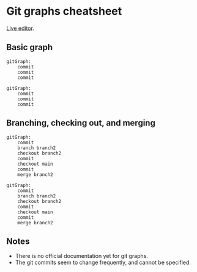 # Git graphs cheatsheet

[Live editor](https://mermaid-js.github.io/mermaid-live-editor/edit#pako:eNplj7EOwjAMRH-l8twBBpbMIHZYvZjEtBHEqVJHCFX9d0JLURFebN09WXcD2OgYDDRej4m61qDETn2UHmVAqcogSGHOHVkvDYKptrtNvbZO5HzuJ2eDMqKwOBQbQ_CKckkktq2EH_NVnJbtLWb90T70dy9MoF45_QOBU8PrD1BD0QJ5V-pM0RG05cDvYAiOr5TvilASFjR3jpQPzmtMYK5077kGyhrPT7FgNGVeoL2nJlGYxfEF4jtu2A).

## Basic graph

```mermaid
gitGraph:
    commit
    commit
    commit
```

```
gitGraph:
    commit
    commit
    commit
```

## Branching, checking out, and merging

```mermaid
gitGraph:
    commit
    branch branch2
    checkout branch2
    commit
    checkout main
    commit
    merge branch2
```

```
gitGraph:
    commit
    branch branch2
    checkout branch2
    commit
    checkout main
    commit
    merge branch2
```

## Notes

* There is no official documentation yet for git graphs.
* The git commits seem to change frequently, and cannot be specified.
